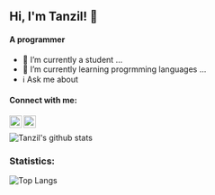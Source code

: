 ## Hi, I'm Tanzil! :wave:


#### A programmer

- :telescope: I’m currently a student ...
- :seedling: I’m currently learning progrmming languages ...
- :information_source: Ask me about

#### Connect with me:
[<img align="left" alt="mdtanzil858 | Facebook" width="22px" src="https://simpleicons.org/icons/facebook.svg" />][facebook]
[<img align="left" alt="tanzilamd | Telegram" width="22px" src="https://simpleicons.org/icons/telegram.svg" />][telegram]
<br />

![Tanzil's github stats](https://github-readme-stats.vercel.app/api?username=tanzilamd&show_icons=true&theme=radical)
### Statistics:

![Top Langs](https://github-readme-stats.vercel.app/api/top-langs/?username=tanzilamd&layout=compact)

[facebook]: https://facebook.com/mdtanzil858
[telegram]: https://t.me/tanzilamd



